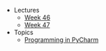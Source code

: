 - Lectures
  - [Week 46](lectures/week-46.md)
  - [Week 47](lectures/week-47.md)
- Topics
  - [Programming in PyCharm](topics/programming-in-pycharm.md)

